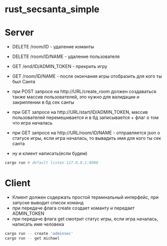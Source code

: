 # rust_secsanta_simple

# Server

- DELETE /room/ID - удаление команты
- DELETE /room/ID/NAME - удаление пользователя
- GET /end/ID/ADMIN_TOKEN - прекрить игру
- GET /room/ID/NAME - после окончания игры отобразить для кого ты был Санта

- при POST запросе на http://URL/create_room должен создаваться также массив пользователей, это нужно для валидации и закриплении в бд сек санты
- при GET запросе на http://URL/start/ID/ADMIN_TOKEN, массив пользователей перемешивается и в бд записывается + флаг о том что игра началась
- при GET запросе на http://URL/room/ID/NAME - отправляется json о статусе игры, если игра началась, то вывадить имя для кого ты сек санта
- ну и клиент написать(если будем)

```bash
cargo run # default listen 127.0.0.1:8080
```


# Client 

- Клиент должен содержать простой терминальный интерфейс, при запуске выводит список команд
- при передаче флага create создает команту и передает ADMIN_TOKEN
- при передаче флага get смотрит статус игры, если игра началась, написать имя человека

```bash
cargo run -- create 'adminsec'
cargo run -- get michael
```
